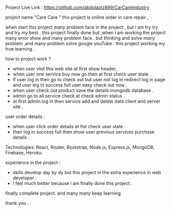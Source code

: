 Project Live Link : https://github.com/abdulaziz899/CarCareIndustry

project name "Care Care " this project is online order in care repair ,

when start this project many problem face in the project , but i am try try and try my best . this project finally done but ,when i am working the project many error show and many problem face . but  thinking and solve many problem ,and many problem solve google youTube . this project working my true learning .

how to project work ? 
* when user visit this web site at first show header, 
* when user one service buy now go then at first check user state .
* if user log in then go to check out but user not log in redirect log in page and user log in success full user easy check out now . 
* when user check out product save the details mongodb database .
* admin go to all service check at check admin status .
* at first admin log in then service  add and delete data client and server site .

user order details : 
* when user click order details at fist check user state .
* then log in success full then show user previous services purchase details .

Technologies: React, Router, Bootstrap, Node.js, Express.js, MongoDB, Firebase, Heroku.

experience in the project : 
* skills develop day by dy but this project in the extra experience in web developer . 
* i feel much better because i am finally done this project .



finally complete project. and many many keep learning

thank you .

